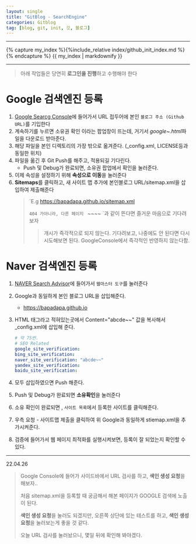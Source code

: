 ```yaml
---
layout: single
title: "GitBlog - SearchEngine"
categories: Gitblog
tag: [blog, git, init, 깃, 블로그]
---
```


---

{% capture my_index %}{%include_relative index/github_init_index.md %}{% endcapture %}
{{ my_index | markdownify }}

---

> 아래 작업들은 당연히 **로그인을 진행**하고 수행해야 한다

# Google 검색엔진 등록

1.  [Google Searcg Console](https://search.google.com/search-console/welcome?hl=ko&utm_source=wmx&utm_medium=deprecation-pane&utm_content=home)에 들어가서 URL 접두어에 본인 `블로그 주소 (Github URL)`를 기입한다
1.  계속하기를 누르면 소유권 확인 이라는 팝업창이 뜨는데, 거기서 *google~.html*파일을 다운로드 받아준다.
1.  해당 파일을 본인 디렉토리의 가장 밖으로 옮겨준다. (\_config.xml, LICENSE등과 동일한 위치)
1.  파일을 옮긴 후 Git Push를 해주고, 적용되길 기다린다.
    - Push 및 Debug가 완료되면, 소유권 팝업에서 확인을 눌러준다.
1.  이제 속성을 설정하기 위해 **속성으로 이동**을 눌러준다
1.  **Sitemaps**를 클릭하고, 새 사이트 맵 추가에 본인블로그 URL/sitemap.xml을 삽입하여 제출해준다
    > `E.g https://bapadapa.github.io/sitemap.xml
    >
    > `404 가아니라, 다른 페이지 `<url> ~~~~ </url>`과 같이 뜬다면 즐거운 마음으로 기다려보자
    >
    > > 개시가 즉각적으로 되지 않는다. 기다려보고, 나중에도 안 된다면 다시 시도해보면 된다. GoogleConsole에서 즉각적인 반영하지 않는다함.

# Naver 검색엔진 등록

1.  [NAVER Search Advisor](https://searchadvisor.naver.com/)에 들어가서 `웹마스터 도구`를 눌러준다
1.  Google과 동일하게 본인 블로그 URL을 삽입해준다.
    - https://bapadapa.github.io
1.  HTML 태그라고 적혀있는곳에서 Content="abcde~~" 값을 복사해서 \_config.xml에 삽입해 준다.

    ```yml
    # 약 75번.
    # SEO Related
    google_site_verification:
    bing_site_verification:
    naver_site_verification: "abcde~~"
    yandex_site_verification:
    baidu_site_verification:
    ```

1.  모두 삽입하였으면 Push 해준다.

1.  Push 및 Debug가 완료되면 **소유확인**을 눌러준다

1.  소유 확인이 완료되면 , `사이트 목록`에서 등록한 사이트를 클릭해준다.
1.  우측 요청 - 사이트맵 제출을 클릭하여 위 Google과 동일하게 stiemap.xml을 추가시켜준다.
1.  검증에 들어가서 웹 페이지 최적화를 실행시켜보면, 등록이 잘 되었는지 확인할 수 있다.

---

22.04.26

> Google Console에 들어가 사이드바에서 URL 검사를 하고, **색인 생성 요청**을 해보자..
>
> 처음 sitemap.xml을 등록할 때 궁금해서 해본 페이지가 GOOGLE 검색에 노출이 된다.
>
> **색인 생성 요청**을 눌러도 되겠지만, 오른쪽 상단에 있는 테스트를 하고, **색인 생성 요청**을 눌러보는게 좋을 것 같다.
>
> 오늘 URL 검사를 눌러놨으니, 몇일 뒤에 확인해 봐야겠다.
